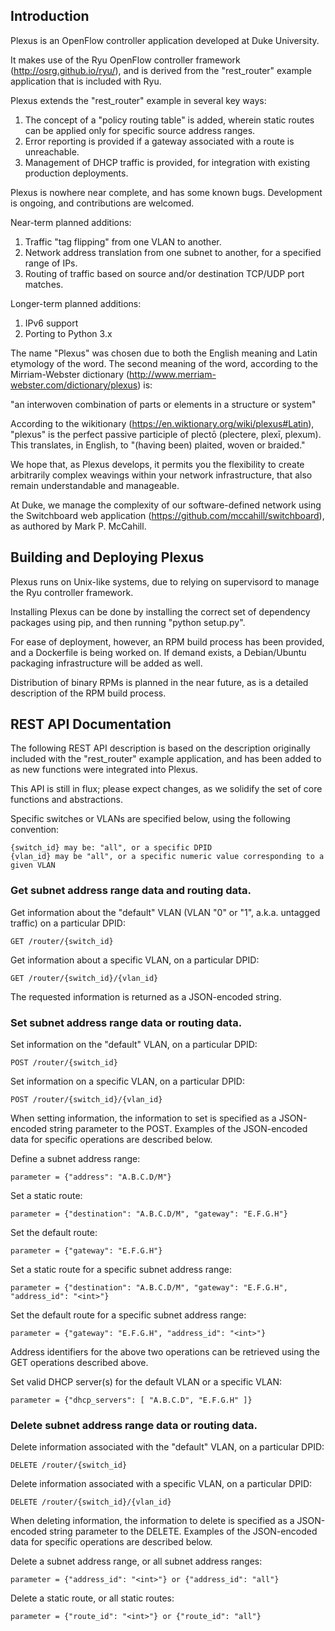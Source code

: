 ## Introduction

Plexus is an OpenFlow controller application developed at Duke University.

It makes use of the Ryu OpenFlow controller framework
(http://osrg.github.io/ryu/), and is derived from the
"rest_router" example application that is included with Ryu.

Plexus extends the "rest_router" example in several key ways:
1. The concept of a "policy routing table" is added, wherein
static routes can be applied only for specific source address
ranges.
2. Error reporting is provided if a gateway associated with a
route is unreachable.
3. Management of DHCP traffic is provided, for integration with
existing production deployments.

Plexus is nowhere near complete, and has some known bugs.
Development is ongoing, and contributions are welcomed.

Near-term planned additions:
1. Traffic "tag flipping" from one VLAN to another.
2. Network address translation from one subnet to another, for a specified range of IPs.
3. Routing of traffic based on source and/or destination TCP/UDP port matches.

Longer-term planned additions:
1. IPv6 support
2. Porting to Python 3.x

The name "Plexus" was chosen due to both the English meaning and
Latin etymology of the word.
The second meaning of the word, according to the Mirriam-Webster
dictionary (http://www.merriam-webster.com/dictionary/plexus) is:

"an interwoven combination of parts or elements in a structure or system"

According to the wikitionary (https://en.wiktionary.org/wiki/plexus#Latin),
"plexus" is the perfect passive participle of plectō (plectere, plexī, plexum).
This translates, in English, to "(having been) plaited, woven or braided."

We hope that, as Plexus develops, it permits you the flexibility
to create arbitrarily complex weavings within your network
infrastructure, that also remain understandable and manageable.

At Duke, we manage the complexity of our software-defined network
using the Switchboard web application
(https://github.com/mccahill/switchboard), as authored by
Mark P. McCahill.

## Building and Deploying Plexus

Plexus runs on Unix-like systems, due to relying on supervisord to
manage the Ryu controller framework.

Installing Plexus can be done by installing the correct set of
dependency packages using pip, and then running "python setup.py".

For ease of deployment, however, an RPM build process has been
provided, and a Dockerfile is being worked on. If demand exists, a
Debian/Ubuntu packaging infrastructure will be added as well.

Distribution of binary RPMs is planned in the near future, as is a
detailed description of the RPM build process.

## REST API Documentation

The following REST API description is based on the description
originally included with the "rest_router" example application,
and has been added to as new functions were integrated into
Plexus.

This API is still in flux; please expect changes, as we solidify
the set of core functions and abstractions.

Specific switches or VLANs are specified below, using the following convention:
```
{switch_id} may be: "all", or a specific DPID
{vlan_id} may be "all", or a specific numeric value corresponding to a given VLAN
```

### Get subnet address range data and routing data.

Get information about the "default" VLAN (VLAN "0" or "1", a.k.a. untagged traffic) on a particular DPID:
```
GET /router/{switch_id}
```

Get information about a specific VLAN, on a particular DPID:
```
GET /router/{switch_id}/{vlan_id}
```

The requested information is returned as a JSON-encoded string.

### Set subnet address range data or routing data.

Set information on the "default" VLAN, on a particular DPID:
```
POST /router/{switch_id}
```

Set information on a specific VLAN, on a particular DPID:
```
POST /router/{switch_id}/{vlan_id}
```

When setting information, the information to set is specified as a JSON-encoded string parameter to the POST.
Examples of the JSON-encoded data for specific operations are described below.

Define a subnet address range:
```
parameter = {"address": "A.B.C.D/M"}
```

Set a static route:
```
parameter = {"destination": "A.B.C.D/M", "gateway": "E.F.G.H"}
```

Set the default route:
```
parameter = {"gateway": "E.F.G.H"}
```

Set a static route for a specific subnet address range:
```
parameter = {"destination": "A.B.C.D/M", "gateway": "E.F.G.H", "address_id": "<int>"}
```

Set the default route for a specific subnet address range:
```
parameter = {"gateway": "E.F.G.H", "address_id": "<int>"}
```

Address identifiers for the above two operations can be retrieved using the GET operations described above.

Set valid DHCP server(s) for the default VLAN or a specific VLAN:
```
parameter = {"dhcp_servers": [ "A.B.C.D", "E.F.G.H" ]}
```

### Delete subnet address range data or routing data.

Delete information associated with the "default" VLAN, on a particular DPID:
```
DELETE /router/{switch_id}
```

Delete information associated with a specific VLAN, on a particular DPID:
```
DELETE /router/{switch_id}/{vlan_id}
```

When deleting information, the information to delete is specified as a JSON-encoded string parameter to the DELETE.
Examples of the JSON-encoded data for specific operations are described below.

Delete a subnet address range, or all subnet address ranges:
```
parameter = {"address_id": "<int>"} or {"address_id": "all"}
```

Delete a static route, or all static routes:
```
parameter = {"route_id": "<int>"} or {"route_id": "all"}
```
